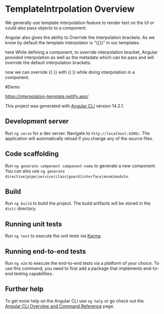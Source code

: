 # TemplateIntrpolation Overview

We generally use template interpolation feature to render text on the UI or could also pass objects to a component.

Angular also gives the ability to Override the interpolation brackets. As we know by default the template interpolator is “{{}}” in our templates.

here While defining a component, to override interpolation bracket, Angular provided interpolation as well as the metadata which can be pass and will override the default interpolation brackets.

now we can override {{ }} with (( )) while doing interpolation in a component.

#Demo

https://interpolation-template.netlify.app/

This project was generated with [Angular CLI](https://github.com/angular/angular-cli) version 14.2.1.

## Development server

Run `ng serve` for a dev server. Navigate to `http://localhost:4200/`. The application will automatically reload if you change any of the source files.

## Code scaffolding

Run `ng generate component component-name` to generate a new component. You can also use `ng generate directive|pipe|service|class|guard|interface|enum|module`.

## Build

Run `ng build` to build the project. The build artifacts will be stored in the `dist/` directory.

## Running unit tests

Run `ng test` to execute the unit tests via [Karma](https://karma-runner.github.io).

## Running end-to-end tests

Run `ng e2e` to execute the end-to-end tests via a platform of your choice. To use this command, you need to first add a package that implements end-to-end testing capabilities.

## Further help

To get more help on the Angular CLI use `ng help` or go check out the [Angular CLI Overview and Command Reference](https://angular.io/cli) page.
